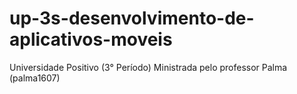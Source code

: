 # up-3s-desenvolvimento-de-aplicativos-moveis
Universidade Positivo (3° Período)
Ministrada pelo professor Palma (palma1607)
